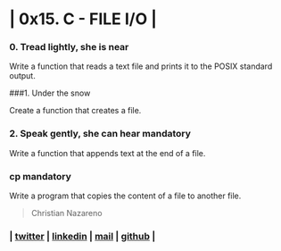 # | 0x15. C - FILE I/O |


### 0. Tread lightly, she is near 

Write a function that reads a text file and prints it to the POSIX standard output.

###1. Under the snow 

Create a function that creates a file.

### 2. Speak gently, she can hear mandatory

Write a function that appends text at the end of a file.

### cp mandatory

Write a program that copies the content of a file to another file.




> Christian Nazareno
### | [twitter](https://twitter.com/Camilo06134257) | [linkedin](https://www.linkedin.com/in/christian-nazareno-8441b81a1/) | [mail](1464@holbertonschool.com) | [github](https://github.com/ch-canaza)  |
